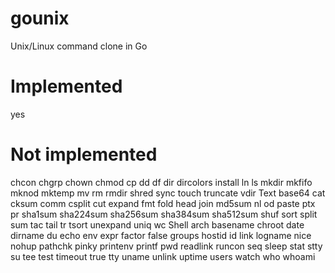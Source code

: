 gounix
======

Unix/Linux command clone in Go

Implemented
===========

yes

Not implemented
===============

chcon
chgrp
chown
chmod
cp
dd
df
dir
dircolors
install
ln
ls
mkdir
mkfifo
mknod
mktemp
mv
rm
rmdir
shred
sync
touch
truncate
vdir
Text
base64
cat
cksum
comm
csplit
cut
expand
fmt
fold
head
join
md5sum
nl
od
paste
ptx
pr
sha1sum
sha224sum
sha256sum
sha384sum
sha512sum
shuf
sort
split
sum
tac
tail
tr
tsort
unexpand
uniq
wc
Shell
arch
basename
chroot
date
dirname
du
echo
env
expr
factor
false
groups
hostid
id
link
logname
nice
nohup
pathchk
pinky
printenv
printf
pwd
readlink
runcon
seq
sleep
stat
stty
su
tee
test
timeout
true
tty
uname
unlink
uptime
users
watch
who
whoami
